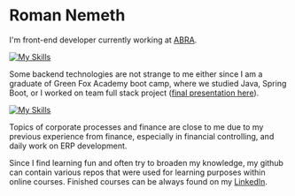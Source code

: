 # Roman Nemeth

I'm front-end developer currently working at [ABRA](https://www.abra.eu/flexi/).

[![My Skills](https://skillicons.dev/icons?i=react,ts,js,html,css,scss,nodejs,webpack,babel)](https://skillicons.dev)

Some backend technologies are not strange to me either since I am a graduate of Green Fox Academy boot camp, where we studied Java, Spring Boot, or I worked on team full stack project ([final presentation here](https://youtu.be/TYvwSEom6s8)).

[![My Skills](https://skillicons.dev/icons?i=java,spring,express,postgres,mysql)](https://skillicons.dev)

Topics of corporate processes and finance are close to me due to my previous experience from finance, especially in financial controlling, and daily work on ERP development.

Since I find learning fun and often try to broaden my knowledge, my github can contain various repos that were used for learning purposes within online courses. Finished courses can be always found on my [LinkedIn](https://www.linkedin.com/in/roman-n%C3%A9meth-646a40b8/).
